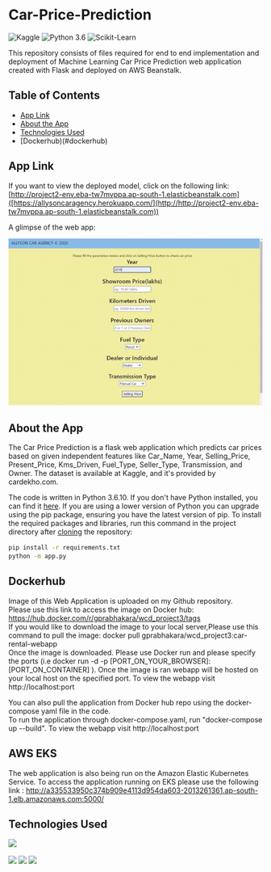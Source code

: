 # Car-Price-Prediction

![Kaggle](https://img.shields.io/badge/Dataset-Kaggle-blue.svg) ![Python 3.6](https://img.shields.io/badge/Python-3.6-brightgreen.svg) ![Scikit-Learn](https://img.shields.io/badge/Library-ScikitLearn-orange.svg)

This repository consists of files required for end to end implementation and deployment of Machine Learning Car Price Prediction web application created with Flask and deployed on AWS Beanstalk.

## Table of Contents
  * [App Link](#app-link)
  * [About the App](#about-the-app)
  * [Technologies Used](#technologies-used)
  * [Dockerhub)(#dockerhub)


## App Link
If you want to view the deployed model, click on the following link:<br />
[http://project2-env.eba-tw7mvppa.ap-south-1.elasticbeanstalk.com]([https://allysoncaragency.herokuapp.com/](http://http://project2-env.eba-tw7mvppa.ap-south-1.elasticbeanstalk.com))

A glimpse of the web app:

![GIF](readme_resources/carpred.gif)


## About the App
The Car Price Prediction is a flask web application which predicts car prices based on given independent features like Car_Name,	Year,	Selling_Price,	Present_Price,	Kms_Driven,	Fuel_Type,	Seller_Type,	Transmission, and Owner. The dataset is available at Kaggle, and it's provided by cardekho.com. 

The code is written in Python 3.6.10. If you don't have Python installed, you can find it [here](https://www.python.org/downloads/). If you are using a lower version of Python you can upgrade using the pip package, ensuring you have the latest version of pip. To install the required packages and libraries, run this command in the project directory after [cloning](https://www.howtogeek.com/451360/how-to-clone-a-github-repository/) the repository:
```bash
pip install -r requirements.txt
python -m app.py
```
## Dockerhub
Image of this Web Application is uploaded on my Github repository.
<br />Please use this link to access the image on Docker hub: https://hub.docker.com/r/gprabhakara/wcd_project3/tags
<br />If you would like to download the image to your local server,Please use this command to pull the image: docker pull gprabhakara/wcd_project3:car-rental-webapp
<br />Once the image is downloaded. Please use Docker run and please specify the ports (i.e docker run -d -p [PORT_ON_YOUR_BROWSER]:[PORT_ON_CONTAINER] <Image ID>). Once the image is ran webapp will be hosted on your local host on the specified port. To view the webapp visit http://localhost:port

You can also pull the application from Docker hub repo using the docker-compose yaml file in the code.
<br /> To run the application through docker-compose.yaml, run "docker-compose up --build". To view the webapp visit http://localhost:port

## AWS EKS
The web application is also being run on the Amazon Elastic Kubernetes Service.
To access the application running on EKS please use the following link : http://a335533950c374b909e4113d954da603-2013261361.ap-south-1.elb.amazonaws.com:5000/

## Technologies Used

![](https://forthebadge.com/images/badges/made-with-python.svg)

[<img target="_blank" src="https://flask.palletsprojects.com/en/1.1.x/_images/flask-logo.png" width=170>](https://flask.palletsprojects.com/en/1.1.x/) [<img target="_blank" src="https://number1.co.za/wp-content/uploads/2017/10/gunicorn_logo-300x85.png" width=280>](https://gunicorn.org) [<img target="_blank" src="https://scikit-learn.org/stable/_static/scikit-learn-logo-small.png" width=200>](https://scikit-learn.org/stable/) 

